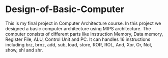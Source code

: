 # Design-of-Basic-Computer
This is my final project in Computer Architecture course.
In this project we designed a basic computer architecture using MIPS architecture.
The computer consists of different parts like Instruction Memory, Data memory, Register File, ALU, Control Unit and PC.
It can handles 16 instructions including brz, brnz, add, sub, load, store, ROR, ROL, And, Xor, Or, Not, show, shl and shr.
